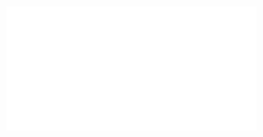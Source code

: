 <div align="center">
    <a class="link" href="https://github.com/itznao/itznao/blame/master/index.svg">
        <img class="image" src="index.svg" alt=" ">
    </a>
</div>
